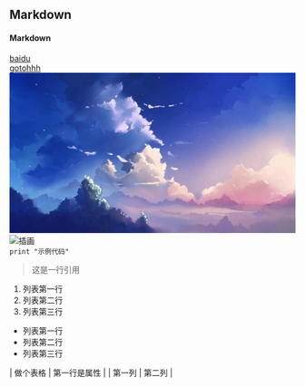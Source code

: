 ## Markdown
#### Markdown
[baidu](https://www.baidu.com)
<br>
[gotohhh](https://github.com/gtwilson8921/gtwilsona/blob/main/hhh.md)
<br>
![目录图片](https://github.com/gtwilson8921/gtwilsona/blob/main/ass.jpg)
<br>
![插画](https://www.sanguosha.com/static/pc/dist/img/general3.png)
<br>
`print "示例代码" ` 
>这是一行引用
1. 列表第一行
2. 列表第二行
3. 列表第三行

- 列表第一行
- 列表第二行
- 列表第三行

| 做个表格 | 第一行是属性 |
| 第一列 | 第二列 |
